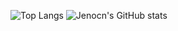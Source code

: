 <!--
**Jenocn/Jenocn** is a ✨ _special_ ✨ repository because its `README.md` (this file) appears on your GitHub profile.

Here are some ideas to get you started:

- 🔭 I’m currently working on ...
- 🌱 I’m currently learning ...
- 👯 I’m looking to collaborate on ...
- 🤔 I’m looking for help with ...
- 💬 Ask me about ...
- 📫 How to reach me: ...
- 😄 Pronouns: ...
- ⚡ Fun fact: ...
-->

![Top Langs](https://github-readme-stats.vercel.app/api/top-langs/?username=Jenocn&hide=html)
![Jenocn's GitHub stats](https://github-readme-stats.vercel.app/api?username=Jenocn&show_icons=true)

<!-- [![Readme Card](https://github-readme-stats.vercel.app/api/pin/?username=Jenocn&repo=github-readme-stats)](https://github.com/anuraghazra/github-readme-stats) -->